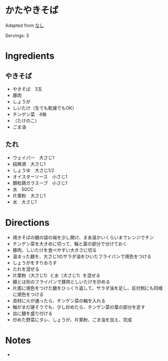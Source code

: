 
# かたやきそば

Adapted from [なし](#)

Servings: 3

# Ingredients
## やきそば
- やきそば　3玉
- 豚肉
- しょうが
- しいたけ（生でも乾燥でもOK）
- チンゲン菜　4株
- （たけのこ）
- ごま油
## たれ
- ウェイパー　大さじ1
- 紹興酒　大さじ1
- しょうゆ　大さじ1/2
- オイスターソース　小さじ1
- 顆粒鶏ガラスープ　小さじ1
- 水　50CC
- 片栗粉　大さじ1
- 水　大さじ1

# Directions
-  焼きそばの麺の袋の端を少し開け、まあ温かいくらいまでレンジでチン
-  チンゲン菜を大きめに切って、軸と葉の部分で分けておく
-  豚肉、しいたけを食べやすい大きさに切る
-  温まった麺を、大さじ1のサラダ油をひいたフライパンで焼色をつける
-  しょうがをすりおろす
-  たれを混ぜる
-  片栗粉（大さじ1）と水（大さじ1）を混ぜる
-  麺とは別のフライパンで豚肉としいたけを炒める
-  片面に焼色をつけた麺をひっくり返して、サラダ油を足し、反対側にも同様に焼色をつける
-  具材に火が通ったら、チンゲン菜の軸を入れる
-  軸がまだ硬そうでも、少し炒めたら、チンゲン菜の葉の部分を足す
-  皿に麺を盛り付ける
-  炒めた野菜にタレ、しょうが、片栗粉、ごま油を加え、完成

# Notes
- 
